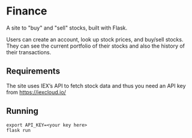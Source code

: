 # Finance
A site to "buy" and "sell" stocks, built with Flask.

Users can create an account, look up stock prices, and buy/sell stocks.   They can see the current portfolio of their stocks and also the history of their transactions.

## Requirements
The site uses IEX’s API to fetch stock data and thus you need an API key from https://iexcloud.io/
## Running
`export API_KEY=<your key here>`  
`flask run`
